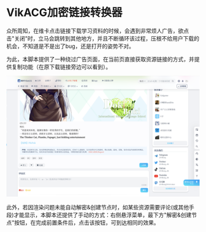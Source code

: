 # VikACG加密链接转换器

众所周知，在维卡点击链接下载学习资料的时候，会遇到非常烦人广告，欲点击"关闭"时，立马会跳转到其他地方，并且不断循环该过程，压根不给用户下载的机会，不知道是不是出了bug，还是打开的姿势不对。

为此，本脚本提供了一种绕过广告页面，在当前页直接获取资源链接的方式，并提供复制功能（在原下载链接旁边可以看到）。

![image](https://raw.githubusercontent.com/virtua1nova/url-decrypter/refs/heads/master/images/d762c4ed0d3f3facfd3863c444517b83.png)

此外，若因渲染问题未能自动解密&创建节点时，如某些资源需要评论(或其他手段)才能显示，本脚本还提供了手动的方式：右侧悬浮菜单，最下方"解密&创建节点"按钮，在完成前置条件后，点击该按钮，可到达相同的效果。